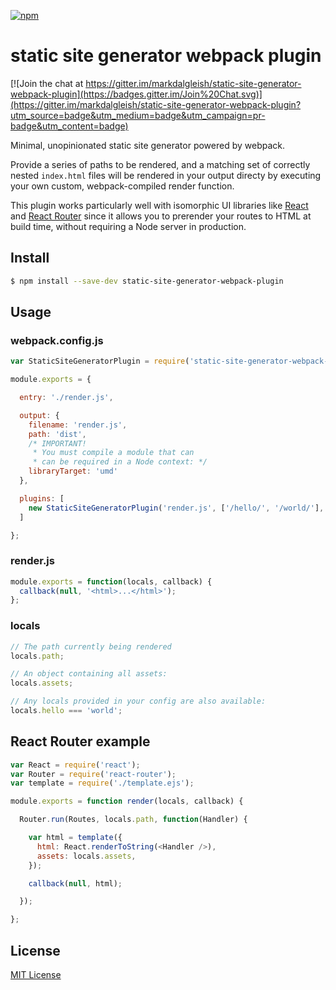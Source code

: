 [![npm](https://img.shields.io/npm/v/static-site-generator-webpack-plugin.svg?style=flat-square)](https://npmjs.org/package/static-site-generator-webpack-plugin)

# static site generator webpack plugin

[![Join the chat at https://gitter.im/markdalgleish/static-site-generator-webpack-plugin](https://badges.gitter.im/Join%20Chat.svg)](https://gitter.im/markdalgleish/static-site-generator-webpack-plugin?utm_source=badge&utm_medium=badge&utm_campaign=pr-badge&utm_content=badge)

Minimal, unopinionated static site generator powered by webpack.

Provide a series of paths to be rendered, and a matching set of correctly nested `index.html` files will be rendered in your output directy by executing your own custom, webpack-compiled render function.

This plugin works particularly well with isomorphic UI libraries like [React](https://github.com/facebook/react) and [React Router](https://github.com/rackt/react-router) since it allows you to prerender your routes to HTML at build time, without requiring a Node server in production.

## Install

```bash
$ npm install --save-dev static-site-generator-webpack-plugin
```

## Usage

### webpack.config.js

```js
var StaticSiteGeneratorPlugin = require('static-site-generator-webpack-plugin');

module.exports = {

  entry: './render.js',

  output: {
    filename: 'render.js',
    path: 'dist',
    /* IMPORTANT!
     * You must compile a module that can
     * can be required in a Node context: */
    libraryTarget: 'umd'
  },

  plugins: [
    new StaticSiteGeneratorPlugin('render.js', ['/hello/', '/world/'], { locals... })
  ]

};
```

### render.js

```js
module.exports = function(locals, callback) {
  callback(null, '<html>...</html>');
};
```

### locals

```js
// The path currently being rendered
locals.path;

// An object containing all assets:
locals.assets;

// Any locals provided in your config are also available:
locals.hello === 'world';
```

## React Router example

```js
var React = require('react');
var Router = require('react-router');
var template = require('./template.ejs');

module.exports = function render(locals, callback) {

  Router.run(Routes, locals.path, function(Handler) {

    var html = template({
      html: React.renderToString(<Handler />),
      assets: locals.assets,
    });

    callback(null, html);

  });

};

```

## License

[MIT License](http://markdalgleish.mit-license.org)
